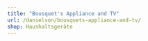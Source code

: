 ```yaml
---
title: "Bousquet's Appliance and TV"
url: /danielson/bousquets-appliance-and-tv/
shop: Haushaltsgeräte
---
```

